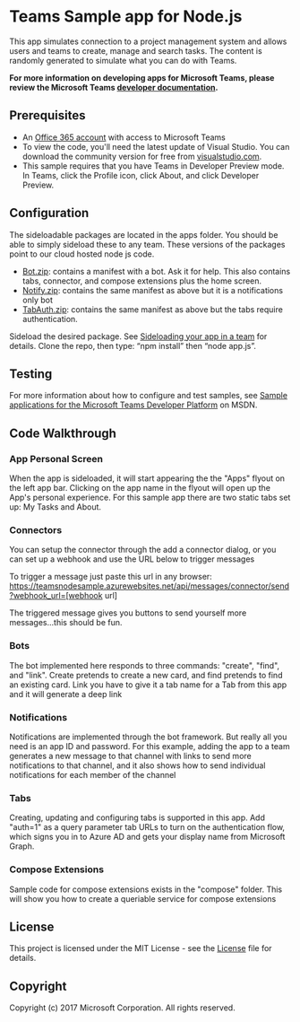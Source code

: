 # Teams Sample app for Node.js
This app simulates connection to a project management system and allows users and teams to create, manage and search tasks. The content is randomly generated to simulate what you can do with Teams.  

**For more information on developing apps for Microsoft Teams, please review the Microsoft Teams [developer documentation](https://msdn.microsoft.com/en-us/microsoft-teams/index).**

## Prerequisites
* An [Office 365 account](https://msdn.microsoft.com/en-us/microsoft-teams/setup)  with access to Microsoft Teams
* To view the code, you'll need the latest update of Visual Studio. You can download the community version for free from [visualstudio.com](http://www.visualstudio.com/).
* This sample requires that you have Teams in Developer Preview mode. In Teams, click the Profile icon, click About, and click Developer Preview. 

## Configuration
The sideloadable packages are located in the apps folder. You should be able to simply sideload these to any team. These versions of the packages point to our cloud hosted node js code.
* [Bot.zip](/Node/SampleApp/apps/bot.zip): contains a manifest with a bot. Ask it for help. This also contains tabs, connector, and compose extensions plus the home screen.
* [Notify.zip](/Node/SampleApp/apps/notify.zip): contains the same manifest as above but it is a notifications only bot
* [TabAuth.zip](/Node/SampleApp/apps/tabAuth.zip): contains the same manifest as above but the tabs require authentication.

Sideload the desired package. See [Sideloading your app in a team](https://msdn.microsoft.com/en-us/microsoft-teams/sideload) for details.
Clone the repo, then type: “npm install” then “node app.js”.

## Testing
For more information about how to configure and test samples, see [Sample applications for the Microsoft Teams Developer Platform](https://msdn.microsoft.com/en-us/microsoft-teams/samples) on MSDN.

## Code Walkthrough
### App Personal Screen
When the app is sideloaded, it will start appearing the the "Apps" flyout on the left app bar. Clicking on the app name in the flyout will open up the App's personal experience. For this sample app there are two static tabs set up: My Tasks and About.

### Connectors
You can setup the connector through the add a connector dialog, or you can set up a webhook and use the URL below to trigger messages

To trigger a message just paste this url in any browser:
https://teamsnodesample.azurewebsites.net/api/messages/connector/send?webhook_url=[webhook url]

The triggered message gives you buttons to send yourself more messages…this should be fun.

### Bots
The bot implemented here responds to three commands: "create", "find", and "link". Create pretends to create a new card, and find pretends to find an existing card. Link you have to give it a tab name for a Tab from this app and it will generate a deep link

### Notifications
Notifications are implemented through the bot framework. But really all you need is an app ID and password. For this example, adding the app to a team generates a new message to that channel with links to send more notifications to that channel, and it also shows how to send individual notifications for each member of the channel

### Tabs
Creating, updating and configuring tabs is supported in this app.  Add "auth=1" as a query parameter tab URLs to turn on the authentication flow, which signs you in to Azure AD and gets your display name from Microsoft Graph.

### Compose Extensions
Sample code for compose extensions exists in the "compose" folder. This will show you how to create a queriable service for compose extensions

## License

This project is licensed under the MIT License - see the [License](LICENSE) file for details.

## Copyright
Copyright (c) 2017 Microsoft Corporation. All rights reserved.

